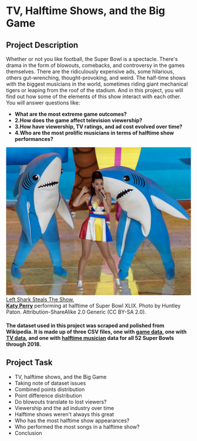 # TV, Halftime Shows, and the Big Game
## Project Description   
Whether or not you like football, the Super Bowl is a spectacle. There's drama in the form of blowouts, comebacks, and controversy in the games themselves. There are the ridiculously expensive ads, some hilarious, others gut-wrenching, thought-provoking, and weird. The half-time shows with the biggest musicians in the world, sometimes riding giant mechanical tigers or leaping from the roof of the stadium. And in this project, you will find out how some of the elements of this show interact with each other. You will answer questions like:   
 - **What are the most extreme game outcomes?**   
 - **2.How does the game affect television viewership?**   
 - **3.How have viewership, TV ratings, and ad cost evolved over time?**   
 - **4.Who are the most prolific musicians in terms of halftime show performances?**

 ![alt text](1.jpg)  
 [Left Shark Steals The Show.](https://www.flickr.com/photos/huntleypaton/16464994135/in/photostream/)       
 **[Katy Perry](https://www.katyperry.com/)** performing at halftime of Super Bowl XLIX. Photo by Huntley Paton. Attribution-ShareAlike 2.0 Generic (CC BY-SA 2.0).

 #### The dataset used in this project was scraped and polished from Wikipedia. It is made up of three CSV files, one with [game data](https://en.wikipedia.org/wiki/List_of_Super_Bowl_champions), one with [TV data](https://en.wikipedia.org/wiki/Super_Bowl_television_ratings), and one with [halftime musician](https://en.wikipedia.org/wiki/List_of_Super_Bowl_halftime_shows) data for all 52 Super Bowls through 2018.   
 ## Project Task
 - TV, halftime shows, and the Big Game   
 - Taking note of dataset issues
 - Combined points distribution
 - Point difference distribution
 - Do blowouts translate to lost viewers?
 - Viewership and the ad industry over time
 - Halftime shows weren't always this great
 - Who has the most halftime show appearances?
 - Who performed the most songs in a halftime show?
 - Conclusion   

 